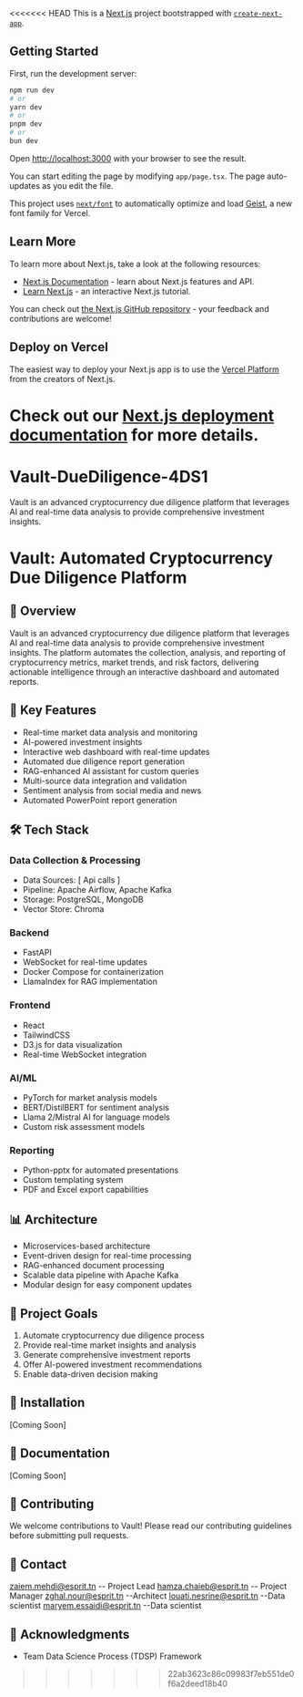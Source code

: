 <<<<<<< HEAD
This is a [Next.js](https://nextjs.org) project bootstrapped with [`create-next-app`](https://nextjs.org/docs/app/api-reference/cli/create-next-app).

## Getting Started

First, run the development server:

```bash
npm run dev
# or
yarn dev
# or
pnpm dev
# or
bun dev
```

Open [http://localhost:3000](http://localhost:3000) with your browser to see the result.

You can start editing the page by modifying `app/page.tsx`. The page auto-updates as you edit the file.

This project uses [`next/font`](https://nextjs.org/docs/app/building-your-application/optimizing/fonts) to automatically optimize and load [Geist](https://vercel.com/font), a new font family for Vercel.

## Learn More

To learn more about Next.js, take a look at the following resources:

- [Next.js Documentation](https://nextjs.org/docs) - learn about Next.js features and API.
- [Learn Next.js](https://nextjs.org/learn) - an interactive Next.js tutorial.

You can check out [the Next.js GitHub repository](https://github.com/vercel/next.js) - your feedback and contributions are welcome!

## Deploy on Vercel

The easiest way to deploy your Next.js app is to use the [Vercel Platform](https://vercel.com/new?utm_medium=default-template&filter=next.js&utm_source=create-next-app&utm_campaign=create-next-app-readme) from the creators of Next.js.

Check out our [Next.js deployment documentation](https://nextjs.org/docs/app/building-your-application/deploying) for more details.
=======
# Vault-DueDiligence-4DS1
Vault is an advanced cryptocurrency due diligence platform that leverages AI and real-time data analysis to provide comprehensive investment insights. 
# Vault: Automated Cryptocurrency Due Diligence Platform

## 🚀 Overview
Vault is an advanced cryptocurrency due diligence platform that leverages AI and real-time data analysis to provide comprehensive investment insights. The platform automates the collection, analysis, and reporting of cryptocurrency metrics, market trends, and risk factors, delivering actionable intelligence through an interactive dashboard and automated reports.

## 🎯 Key Features
- Real-time market data analysis and monitoring
- AI-powered investment insights
- Interactive web dashboard with real-time updates
- Automated due diligence report generation
- RAG-enhanced AI assistant for custom queries
- Multi-source data integration and validation
- Sentiment analysis from social media and news
- Automated PowerPoint report generation

## 🛠️ Tech Stack
### Data Collection & Processing
- Data Sources:  [ Api calls ]
- Pipeline: Apache Airflow, Apache Kafka
- Storage: PostgreSQL, MongoDB
- Vector Store: Chroma

### Backend
- FastAPI
- WebSocket for real-time updates
- Docker Compose for containerization
- LlamaIndex for RAG implementation

### Frontend
- React
- TailwindCSS
- D3.js for data visualization
- Real-time WebSocket integration

### AI/ML
- PyTorch for market analysis models
- BERT/DistilBERT for sentiment analysis
- Llama 2/Mistral AI for language models
- Custom risk assessment models

### Reporting
- Python-pptx for automated presentations
- Custom templating system
- PDF and Excel export capabilities

## 📊 Architecture
- Microservices-based architecture
- Event-driven design for real-time processing
- RAG-enhanced document processing
- Scalable data pipeline with Apache Kafka
- Modular design for easy component updates

## 🎯 Project Goals
1. Automate cryptocurrency due diligence process
2. Provide real-time market insights and analysis
3. Generate comprehensive investment reports
4. Offer AI-powered investment recommendations
5. Enable data-driven decision making

## 🚀 Installation
[Coming Soon]

## 📝 Documentation
[Coming Soon]

## 🤝 Contributing
We welcome contributions to Vault! Please read our contributing guidelines before submitting pull requests.



## 📧 Contact
zaiem.mehdi@esprit.tn -- Project Lead
hamza.chaieb@esprit.tn -- Project Manager
zghal.nour@esprit.tn   --Architect
louati.nesrine@esprit.tn --Data scientist
maryem.essaidi@esprit.tn --Data scientist
## 🙏 Acknowledgments
- Team Data Science Process (TDSP) Framework


>>>>>>> 22ab3623c86c09983f7eb551de0f6a2deed18b40
